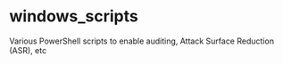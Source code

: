 # windows_scripts
Various PowerShell scripts to enable auditing, Attack Surface Reduction (ASR), etc
